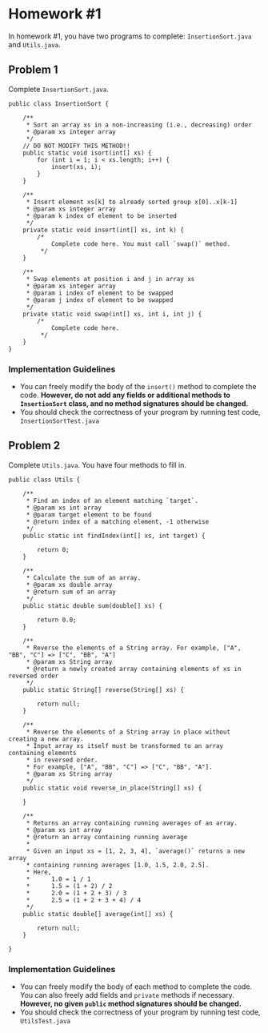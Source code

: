 # Homework #1
In homework #1, you have two programs to complete: `InsertionSort.java` and `Utils.java`.

## Problem 1
Complete `InsertionSort.java`.

```agsl
public class InsertionSort {

    /**
     * Sort an array xs in a non-increasing (i.e., decreasing) order
     * @param xs integer array
     */
    // DO NOT MODIFY THIS METHOD!!
    public static void isort(int[] xs) {
        for (int i = 1; i < xs.length; i++) {
            insert(xs, i);
        }
    }

    /**
     * Insert element xs[k] to already sorted group x[0]..x[k-1]
     * @param xs integer array
     * @param k index of element to be inserted
     */
    private static void insert(int[] xs, int k) {
        /*
            Complete code here. You must call `swap()` method.
         */
    }

    /**
     * Swap elements at position i and j in array xs
     * @param xs integer array
     * @param i index of element to be swapped
     * @param j index of element to be swapped
     */
    private static void swap(int[] xs, int i, int j) {
        /*
            Complete code here.
         */
    }
}
```

### Implementation Guidelines
* You can freely modify the body of the `insert()` method to complete the code. **However, do not add any fields or additional methods to `InsertionSort` class, and no method signatures should be changed.**
* You should check the correctness of your program by running test code, `InsertionSortTest.java`


## Problem 2
Complete `Utils.java`. You have four methods to fill in.

```agsl
public class Utils {

    /**
     * Find an index of an element matching `target`.
     * @param xs int array
     * @param target element to be found
     * @return index of a matching element, -1 otherwise
     */
    public static int findIndex(int[] xs, int target) {

        return 0;
    }

    /**
     * Calculate the sum of an array.
     * @param xs double array
     * @return sum of an array
     */
    public static double sum(double[] xs) {

        return 0.0;
    }

    /**
     * Reverse the elements of a String array. For example, ["A", "BB", "C"] => ["C", "BB", "A"]
     * @param xs String array
     * @return a newly created array containing elements of xs in reversed order
     */
    public static String[] reverse(String[] xs) {

        return null;
    }

    /**
     * Reverse the elements of a String array in place without creating a new array.
     * Input array xs itself must be transformed to an array containing elements
     * in reversed order.
     * For example, ["A", "BB", "C"] => ["C", "BB", "A"].
     * @param xs String array
     */
    public static void reverse_in_place(String[] xs) {

    }

    /**
     * Returns an array containing running averages of an array.
     * @param xs int array
     * @return an array containing running average
     *
     * Given an input xs = [1, 2, 3, 4], `average()` returns a new array
     * containing running averages [1.0, 1.5, 2.0, 2.5].
     * Here,
     *      1.0 = 1 / 1
     *      1.5 = (1 + 2) / 2
     *      2.0 = (1 + 2 + 3) / 3
     *      2.5 = (1 + 2 + 3 + 4) / 4
     */
    public static double[] average(int[] xs) {

        return null;
    }

}
```

### Implementation Guidelines
* You can freely modify the body of each method to complete the code. You can also freely add fields and `private` methods if necessary. **However, no given `public` method signatures should be changed.**
* You should check the correctness of your program by running test code, `UtilsTest.java`